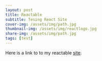 ```yaml
---
layout: post
title: Reactable
subtitle: Tesing React Site
cover-img: /assets/img/path.jpg
thumbnail-img: /assets/img/reactlogo.jpg
share-img: /assets/img/path.jpg
tags: [test]
---
```


Here is a link to to my reactable [site](https://dovarfalcone.github.io/reactable/). 
